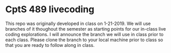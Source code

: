# CptS 489 livecoding
This repo was originally developed in class on 1-21-2019. We will use branches of it thoughout the semester as starting points for our in-class live coding explorations. I will announce the branch we will use in class prior to each class. Please clone the branch to your local machine prior to class so that you are ready to follow along in class.
